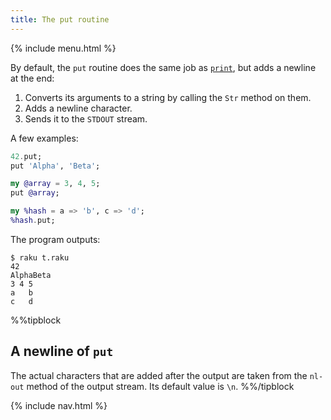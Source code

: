 ```yaml
---
title: The put routine
---
```


{% include menu.html %}

By default, the `put` routine does the same job as [`print`](../print), but adds a newline at the end:

1. Converts its arguments to a string by calling the `Str` method on them.
1. Adds a newline character.
1. Sends it to the `STDOUT` stream.

A few examples:

```raku
42.put;
put 'Alpha', 'Beta';

my @array = 3, 4, 5;
put @array;

my %hash = a => 'b', c => 'd';
%hash.put;
```

The program outputs:

```console
$ raku t.raku
42
AlphaBeta
3 4 5
a	b
c	d
```

%%tipblock
## A newline of `put`

The actual characters that are added after the output are taken from the `nl-out` method of the output stream. Its default value is `\n`.
%%/tipblock

{% include nav.html %}
